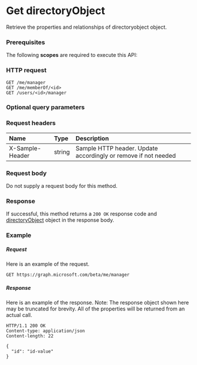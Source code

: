 # Get directoryObject

Retrieve the properties and relationships of directoryobject object.
### Prerequisites
The following **scopes** are required to execute this API: 
### HTTP request
<!-- { "blockType": "ignored" } -->
```http
GET /me/manager
GET /me/memberOf/<id>
GET /users/<id>/manager
```
### Optional query parameters

### Request headers
| Name       | Type | Description|
|:-----------|:------|:----------|
| X-Sample-Header  | string  | Sample HTTP header. Update accordingly or remove if not needed|

### Request body
Do not supply a request body for this method.
### Response
If successful, this method returns a `200 OK` response code and [directoryObject](../resources/directoryobject.md) object in the response body.
### Example
##### Request
Here is an example of the request.
<!-- {
  "blockType": "request",
  "name": "get_directoryobject"
}-->
```http
GET https://graph.microsoft.com/beta/me/manager
```
##### Response
Here is an example of the response. Note: The response object shown here may be truncated for brevity. All of the properties will be returned from an actual call.
<!-- {
  "blockType": "response",
  "truncated": true,
  "@odata.type": "microsoft.graph.directoryobject"
} -->
```http
HTTP/1.1 200 OK
Content-type: application/json
Content-length: 22

{
  "id": "id-value"
}
```

<!-- uuid: 8fcb5dbc-d5aa-4681-8e31-b001d5168d79
2015-10-25 14:57:30 UTC -->
<!-- {
  "type": "#page.annotation",
  "description": "Get directoryObject",
  "keywords": "",
  "section": "documentation",
  "tocPath": ""
}-->